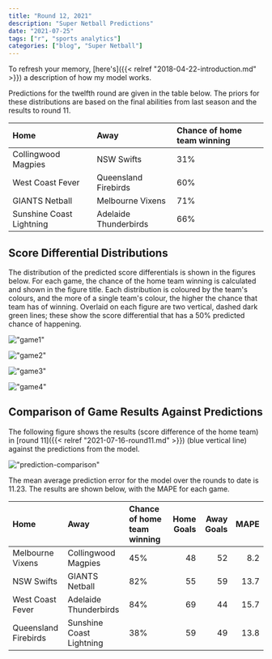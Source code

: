 ```yaml
---
title: "Round 12, 2021"
description: "Super Netball Predictions"
date: "2021-07-25"
tags: ["r", "sports analytics"]
categories: ["blog", "Super Netball"]
---
```


<!-- Time-stamp: <2021-07-25 11:56:44 (sprazza)> -->





To refresh your memory, [here's]({{< relref "2018-04-22-introduction.md" >}}) a description of how my model works.

Predictions for the twelfth round are given in the table below. The priors for these distributions are based on the final abilities from last season and the results to round 11.


|Home                     |Away                  |Chance of home team winning |
|:------------------------|:---------------------|:---------------------------|
|Collingwood Magpies      |NSW Swifts            |31%                         |
|West Coast Fever         |Queensland Firebirds  |60%                         |
|GIANTS Netball           |Melbourne Vixens      |71%                         |
|Sunshine Coast Lightning |Adelaide Thunderbirds |66%                         |

## Score Differential Distributions

The distribution of the predicted score differentials is shown in the figures below. For each game, the chance of the home team winning is calculated and shown in the figure title. Each distribution is coloured by the team's colours, and the more of a single team's colour, the higher the chance that team has of winning. Overlaid on each figure are two vertical, dashed dark green lines; these show the score differential that has a 50% predicted chance of happening.

!["game1"](/sn-assets/2021/round12/game-1.png)

!["game2"](/sn-assets/2021/round12/game-2.png)

!["game3"](/sn-assets/2021/round12/game-3.png)

!["game4"](/sn-assets/2021/round12/game-4.png)

## Comparison of Game Results Against Predictions

The following figure shows the results (score difference of the home team) in [round 11]({{< relref "2021-07-16-round11.md" >}}) (blue vertical line) against the predictions from the model.

!["prediction-comparison"](/sn-assets/2021/round12/plot-grid-comparison.png)

The mean average prediction error for the model over the rounds to date is 11.23. The results are shown below, with the MAPE for each game.


|Home                 |Away                     |Chance of home team winning | Home Goals| Away Goals| MAPE|
|:--------------------|:------------------------|:---------------------------|----------:|----------:|----:|
|Melbourne Vixens     |Collingwood Magpies      |45%                         |         48|         52|  8.2|
|NSW Swifts           |GIANTS Netball           |82%                         |         55|         59| 13.7|
|West Coast Fever     |Adelaide Thunderbirds    |84%                         |         69|         44| 15.7|
|Queensland Firebirds |Sunshine Coast Lightning |38%                         |         59|         49| 13.8|
